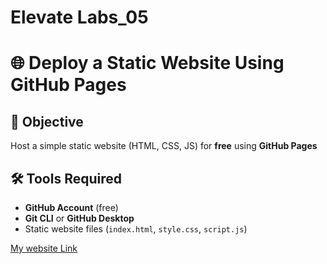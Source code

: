 # Elevate Labs_05
# 🌐 Deploy a Static Website Using GitHub Pages

## 📌 Objective
Host a simple static website (HTML, CSS, JS) for **free** using **GitHub Pages**

## 🛠 Tools Required
- **GitHub Account** (free)  
- **Git CLI** or **GitHub Desktop**  
- Static website files (`index.html`, `style.css`, `script.js`)
  
[My website Link](https://tapasranjanmahanta.github.io/)
